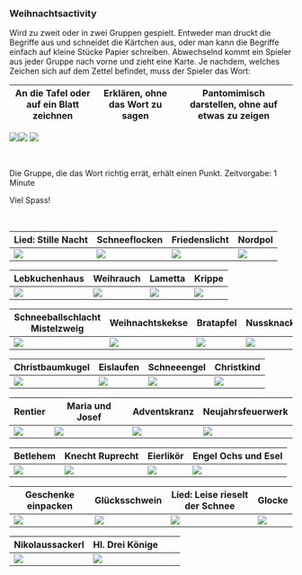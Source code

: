 ### Weihnachtsactivity

Wird zu zweit oder in zwei Gruppen gespielt. Entweder man druckt die
Begriffe aus und schneidet die Kärtchen aus, oder man kann die Begriffe
einfach auf kleine Stücke Papier schreiben. Abwechselnd kommt ein
Spieler aus jeder Gruppe nach vorne und zieht eine Karte. Je nachdem,
welches Zeichen sich auf dem Zettel befindet, muss der Spieler das Wort:

| **An die Tafel oder auf ein Blatt zeichnen** | **Erklären, ohne das Wort zu sagen** | **Pantomimisch darstellen, ohne auf etwas zu zeigen** |
| -------------------------------------------- | ------------------------------------ | ----------------------------------------------------- |

![](/content/3/03_media/media/image1.png)![](/content/3/03_media/media/image2.png) ![](/content/3/03_media/media/image3.png)

<br>

Die Gruppe, die das Wort richtig errät, erhält einen Punkt. Zeitvorgabe:
1 Minute

Viel Spass!

<br>

| Lied: Stille Nacht                        | Schneeflocken                             | Friedenslicht                             | Nordpol                                   |
| ----------------------------------------- | ----------------------------------------- | ----------------------------------------- | ----------------------------------------- |
| ![](/content/3/03_media/media/image1.png) | ![](/content/3/03_media/media/image3.png) | ![](/content/3/03_media/media/image2.png) | ![](/content/3/03_media/media/image1.png) |

| Lebkuchenhaus                             | Weihrauch                                 | Lametta                                   | Krippe                                    |
| ----------------------------------------- | ----------------------------------------- | ----------------------------------------- | ----------------------------------------- |
| ![](/content/3/03_media/media/image2.png) | ![](/content/3/03_media/media/image1.png) | ![](/content/3/03_media/media/image3.png) | ![](/content/3/03_media/media/image2.png) |

| Schneeballschlacht Mistelzweig            | Weihnachtskekse                           | Bratapfel                                 | Nussknacker                               |
| ----------------------------------------- | ----------------------------------------- | ----------------------------------------- | ----------------------------------------- |
| ![](/content/3/03_media/media/image3.png) | ![](/content/3/03_media/media/image1.png) | ![](/content/3/03_media/media/image3.png) | ![](/content/3/03_media/media/image2.png) |

| Christbaumkugel                           | Eislaufen                                 | Schneeengel                               | Christkind                                |
| ----------------------------------------- | ----------------------------------------- | ----------------------------------------- | ----------------------------------------- |
| ![](/content/3/03_media/media/image3.png) | ![](/content/3/03_media/media/image2.png) | ![](/content/3/03_media/media/image1.png) | ![](/content/3/03_media/media/image3.png) |

| Rentier                                   | Maria und Josef                           | Adventskranz                              | Neujahrsfeuerwerk                         |
| ----------------------------------------- | ----------------------------------------- | ----------------------------------------- | ----------------------------------------- |
| ![](/content/3/03_media/media/image1.png) | ![](/content/3/03_media/media/image2.png) | ![](/content/3/03_media/media/image3.png) | ![](/content/3/03_media/media/image1.png) |

| Betlehem                                  | Knecht Ruprecht                           | Eierlikör                                 | Engel Ochs und Esel                       |
| ----------------------------------------- | ----------------------------------------- | ----------------------------------------- | ----------------------------------------- |
| ![](/content/3/03_media/media/image2.png) | ![](/content/3/03_media/media/image3.png) | ![](/content/3/03_media/media/image1.png) | ![](/content/3/03_media/media/image2.png) |

| Geschenke einpacken                       | Glücksschwein                             | Lied: Leise rieselt der Schnee            | Glocke                                    |
| ----------------------------------------- | ----------------------------------------- | ----------------------------------------- | ----------------------------------------- |
| ![](/content/3/03_media/media/image1.png) | ![](/content/3/03_media/media/image2.png) | ![](/content/3/03_media/media/image3.png) | ![](/content/3/03_media/media/image2.png) |

| Nikolaussackerl                           | Hl. Drei Könige                           |     |     |
| ----------------------------------------- | ----------------------------------------- | --- | --- |
| ![](/content/3/03_media/media/image1.png) | ![](/content/3/03_media/media/image3.png) |     |     |
